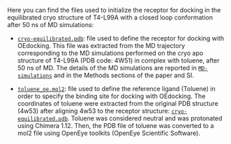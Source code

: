 Here you can find the files used to initialize the receptor for docking in the equilibrated cryo structure of T4-L99A with a closed loop conformation after 50 ns of MD simulations:

- [`cryo-equilibrated.pdb`](cryo-equilibrated.pdb): file used to define the receptor for docking with OEdocking. This file was extracted from the MD trajectory corresponding to the MD simulations performed on the cryo apo structure of T4-L99A (PDB code: 4W51) in complex with toluene, after 50 ns of MD. The details of the MD simulations are reported in [`MD-simulations`](../../../MD-simulations/MD_with_3_loop_conformations) and in the Methods sections of the paper and SI.


- [`toluene_oe.mol2`](toluene_oe.mol2): file used to define the reference ligand (Toluene) in order to specify the binding site for docking with OEdocking. The coordinates of toluene were extracted from the original PDB structure (4w53) after aligning 4w53 to the receptor structure: [`cryo-equilibrated.pdb`](cryo-equilibrated.pdb). Toluene was considered neutral and was protonated using Chimera 1.12. Then, the PDB file of toluene was converted to a mol2 file using OpenEye toolkits (OpenEye Scientific Software).
